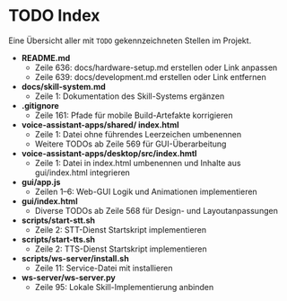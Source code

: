 # TODO Index

Eine Übersicht aller mit `TODO` gekennzeichneten Stellen im Projekt.

- **README.md**
  - Zeile 636: docs/hardware-setup.md erstellen oder Link anpassen
  - Zeile 639: docs/development.md erstellen oder Link entfernen
- **docs/skill-system.md**
  - Zeile 1: Dokumentation des Skill-Systems ergänzen
- **.gitignore**
  - Zeile 161: Pfade für mobile Build-Artefakte korrigieren
- **voice-assistant-apps/shared/ index.html**
  - Zeile 1: Datei ohne führendes Leerzeichen umbenennen
  - Weitere TODOs ab Zeile 569 für GUI-Überarbeitung
- **voice-assistant-apps/desktop/src/index.hmtl**
  - Zeile 1: Datei in index.html umbenennen und Inhalte aus gui/index.html integrieren
- **gui/app.js**
  - Zeilen 1–6: Web-GUI Logik und Animationen implementieren
- **gui/index.html**
  - Diverse TODOs ab Zeile 568 für Design- und Layoutanpassungen
- **scripts/start-stt.sh**
  - Zeile 2: STT-Dienst Startskript implementieren
- **scripts/start-tts.sh**
  - Zeile 2: TTS-Dienst Startskript implementieren
- **scripts/ws-server/install.sh**
  - Zeile 11: Service-Datei mit installieren
- **ws-server/ws-server.py**
  - Zeile 95: Lokale Skill-Implementierung anbinden
